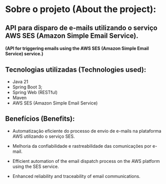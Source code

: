 # Sobre o projeto (About the project):

## API para disparo de e-mails utilizando o serviço AWS SES (Amazon Simple Email Service). 
#### (API for triggering emails using the AWS SES (Amazon Simple Email Service) service.)

## Tecnologias utilizadas (Technologies used):
- Java 21
- Spring Boot 3; 
- Spring Web (RESTful)
- Maven
- AWS SES (Amazon Simple Email Service)

## Benefícios (Benefits): 
- Automatização eficiente do processo de envio de e-mails na plataforma AWS utilizando o serviço SES.
- Melhoria da confiabilidade e rastreabilidade das comunicações por e-mail.
  
- Efficient automation of the email dispatch process on the AWS platform using the SES service. 
- Enhanced reliability and traceability of email communications.
